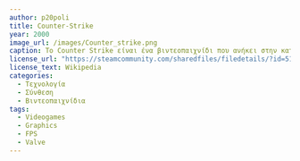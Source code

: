 ```yaml
---
author: p20poli
title: Counter-Strike
year: 2000
image_url: /images/Counter_strike.png
caption: Το Counter Strike είναι ένα βιντεοπαιχνίδι που ανήκει στην κατηγορία των fps(first person shooter) και βγήκε το 2000 από την εταιρία Valve. Στην συνέχεια έγινε ένα από τα πιο γνωστά παιχνίδια στον χώρο του λόγω της πρωτοτυπίας του για την εποχή του και το καλό marketing που έγινε απο τον Gabe Newell ιδιοκτήτη και της πλατφόρμας "Steam".
license_url: "https://steamcommunity.com/sharedfiles/filedetails/?id=514217084" 
license_text: Wikipedia
categories:
  - Τεχνολογία
  - Σύνθεση
  - Βιντεοπαιχνίδια
tags:
  - Videogames
  - Graphics
  - FPS
  - Valve
---
```

